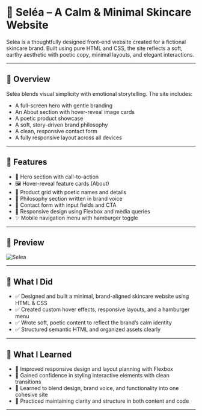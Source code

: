 # 🧴 Seléa – A Calm & Minimal Skincare Website

Seléa is a thoughtfully designed front-end website created for a fictional skincare brand. Built using pure HTML and CSS, the site reflects a soft, earthy aesthetic with poetic copy, minimal layouts, and elegant interactions.

---

## 🌿 Overview

Seléa blends visual simplicity with emotional storytelling. The site includes:

- A full-screen hero with gentle branding
- An About section with hover-reveal image cards
- A poetic product showcase
- A soft, story-driven brand philosophy
- A clean, responsive contact form
- A fully responsive layout across all devices

---

## 🚀 Features

- 🌄 Hero section with call-to-action
- 🖼️ Hover-reveal feature cards (About)
- 🧴 Product grid with poetic names and details
- 🌙 Philosophy section written in brand voice
- 📩 Contact form with input fields and CTA
- 📱 Responsive design using Flexbox and media queries
- ✨ Mobile navigation menu with hamburger toggle

---

## 📸 Preview
![Selea](https://github.com/user-attachments/assets/b881e6d7-4dce-420d-b3ae-97cf76b0cff3)

---
## 📌 What I Did
- ✅ Designed and built a minimal, brand-aligned skincare website using HTML & CSS
- ✅ Created custom hover effects, responsive layouts, and a hamburger menu
- ✅ Wrote soft, poetic content to reflect the brand’s calm identity
- ✅ Structured semantic HTML and organized assets clearly

---

## 🌱 What I Learned
- 🌿 Improved responsive design and layout planning with Flexbox
- 🌿 Gained confidence in styling interactive elements with clean transitions
- 🌿 Learned to blend design, brand voice, and functionality into one cohesive site
- 🌿 Practiced maintaining clarity and structure in both content and code

---
